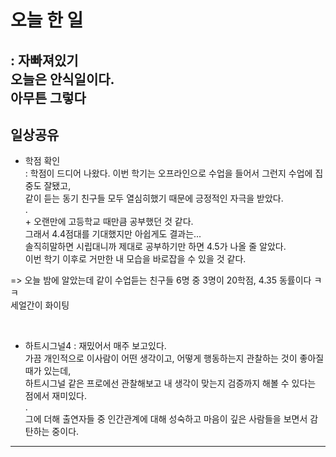 # 오늘 한 일
: 자빠져있기  
오늘은 안식일이다.  
아무튼 그렇다  
---
## 일상공유

- 학점 확인  
: 학점이 드디어 나왔다.
이번 학기는 오프라인으로 수업을 들어서 그런지 수업에 집중도 잘됐고,  
같이 듣는 동기 친구들 모두 열심히했기 때문에 긍정적인 자극을 받았다.  
.  
\+ 오랜만에 고등학교 때만큼 공부했던 것 같다.  
그래서 4.4점대를 기대했지만 아쉽게도 결과는...  
솔직히말하면 시립대니까 제대로 공부하기만 하면 4.5가 나올 줄 알았다.  
이번 학기 이후로 거만한 내 모습을 바로잡을 수 있을 것 같다.    

=> 오늘 밤에 알았는데 같이 수업듣는 친구들 6명 중 3명이 20학점, 4.35 동률이다 ㅋㅋ  
세얼간이 화이팅

<br/>

- 하트시그널4
: 재밌어서 매주 보고있다.  
가끔 개인적으로 이사람이 어떤 생각이고, 어떻게 행동하는지 관찰하는 것이 좋아질 때가 있는데,  
하트시그널 같은 프로에선 관찰해보고 내 생각이 맞는지 검증까지 해볼 수 있다는 점에서 재미있다.  
    .  
  그에 더해 출연자들 중 인간관계에 대해 성숙하고 마음이 깊은 사람들을 보면서 감탄하는 중이다.

---
